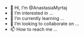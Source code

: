 - 👋 Hi, I’m @AnastasiaMyrtaj
- 👀 I’m interested in ...
- 🌱 I’m currently learning ...
- 💞️ I’m looking to collaborate on ...
- 📫 How to reach me ...

<!---
AnastasiaMyrtaj/AnastasiaMyrtaj is a ✨ special ✨ repository because its `README.md` (this file) appears on your GitHub profile.
You can click the Preview link to take a look at your changes.
--->
